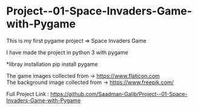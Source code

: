 # Project--01-Space-Invaders-Game-with-Pygame
This is my first pygame project => Space Invaders Game

I have made the project in python 3 with pygame

*libray installation
pip install pygame

The game images collected from -> https://www.flaticon.com<br>
The background image collected from -> https://www.freepik.com/


Full Project Link : https://github.com/Saadman-Galib/Project--01-Space-Invaders-Game-with-Pygame
